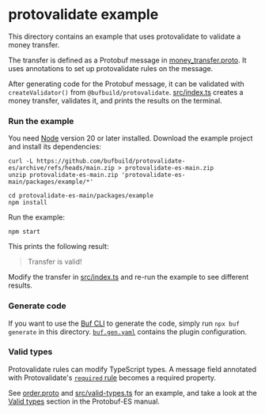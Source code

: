 # protovalidate example

This directory contains an example that uses protovalidate to validate a money
transfer. 

The transfer is defined as a Protobuf message in [money_transfer.proto](./proto/banking/v1/money_transfer.proto). It uses annotations to set up protovalidate rules on the message.

After generating code for the Protobuf message, it can be validated with 
`createValidator()` from `@bufbuild/protovalidate`. [src/index.ts](./src/index.ts)
creates a money transfer, validates it, and prints the results on the terminal.


### Run the example

You need [Node](https://nodejs.org/en/download/) version 20 or later installed. Download the example project
and install its dependencies:

```shell
curl -L https://github.com/bufbuild/protovalidate-es/archive/refs/heads/main.zip > protovalidate-es-main.zip
unzip protovalidate-es-main.zip 'protovalidate-es-main/packages/example/*'

cd protovalidate-es-main/packages/example
npm install
```

Run the example:

```shell
npm start
```

This prints the following result:

> Transfer is valid!

Modify the transfer in [src/index.ts](./src/index.ts) and re-run the example to see different results.


### Generate code

If you want to use the [Buf CLI](https://github.com/bufbuild/buf) to generate the code,
simply run `npx buf generate` in this directory. [`buf.gen.yaml`](./buf.gen.yaml)
contains the plugin configuration.


### Valid types

Protovalidate rules can modify TypeScript types. A message field annotated with Protovalidate's [`required` rule](https://protovalidate.com/reference/rules/field_rules/#required) becomes a required property.

See [order.proto](./proto/store/v1/order.proto) and [src/valid-types.ts](./src/valid-types.ts) for an example,
and take a look at the [Valid types](https://github.com/bufbuild/protobuf-es/blob/v2.5.0/MANUAL.md#valid-types)
section in the Protobuf-ES manual.
